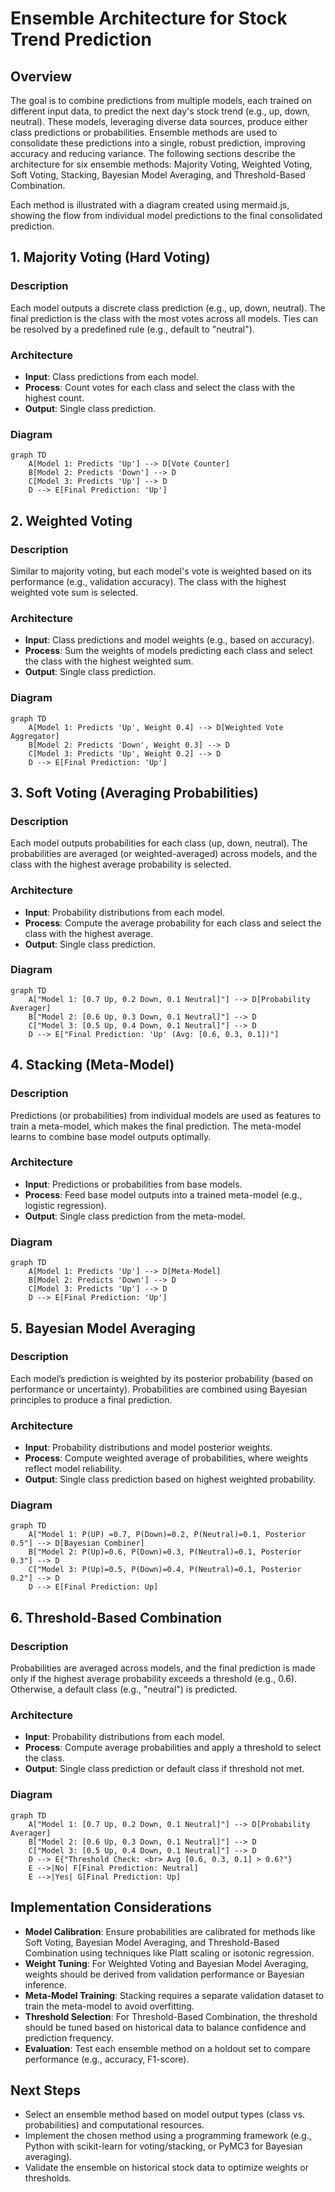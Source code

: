 # Ensemble Architecture for Stock Trend Prediction

## Overview
The goal is to combine predictions from multiple models, each trained on different input data, to predict the next day's stock trend (e.g., up, down, neutral). These models, leveraging diverse data sources, produce either class predictions or probabilities. Ensemble methods are used to consolidate these predictions into a single, robust prediction, improving accuracy and reducing variance. The following sections describe the architecture for six ensemble methods: Majority Voting, Weighted Voting, Soft Voting, Stacking, Bayesian Model Averaging, and Threshold-Based Combination.

Each method is illustrated with a diagram created using mermaid.js, showing the flow from individual model predictions to the final consolidated prediction.

## 1. Majority Voting (Hard Voting)
### Description
Each model outputs a discrete class prediction (e.g., up, down, neutral). The final prediction is the class with the most votes across all models. Ties can be resolved by a predefined rule (e.g., default to "neutral").

### Architecture
- **Input**: Class predictions from each model.
- **Process**: Count votes for each class and select the class with the highest count.
- **Output**: Single class prediction.

### Diagram
```mermaid
graph TD
    A[Model 1: Predicts 'Up'] --> D[Vote Counter]
    B[Model 2: Predicts 'Down'] --> D
    C[Model 3: Predicts 'Up'] --> D
    D --> E[Final Prediction: 'Up']
```

## 2. Weighted Voting
### Description
Similar to majority voting, but each model's vote is weighted based on its performance (e.g., validation accuracy). The class with the highest weighted vote sum is selected.

### Architecture
- **Input**: Class predictions and model weights (e.g., based on accuracy).
- **Process**: Sum the weights of models predicting each class and select the class with the highest weighted sum.
- **Output**: Single class prediction.

### Diagram
```mermaid
graph TD
    A[Model 1: Predicts 'Up', Weight 0.4] --> D[Weighted Vote Aggregator]
    B[Model 2: Predicts 'Down', Weight 0.3] --> D
    C[Model 3: Predicts 'Up', Weight 0.2] --> D
    D --> E[Final Prediction: 'Up']
```

## 3. Soft Voting (Averaging Probabilities)
### Description
Each model outputs probabilities for each class (up, down, neutral). The probabilities are averaged (or weighted-averaged) across models, and the class with the highest average probability is selected.

### Architecture
- **Input**: Probability distributions from each model.
- **Process**: Compute the average probability for each class and select the class with the highest average.
- **Output**: Single class prediction.

### Diagram
```mermaid
graph TD
    A["Model 1: [0.7 Up, 0.2 Down, 0.1 Neutral]"] --> D[Probability Averager]
    B["Model 2: [0.6 Up, 0.3 Down, 0.1 Neutral]"] --> D
    C["Model 3: [0.5 Up, 0.4 Down, 0.1 Neutral]"] --> D
    D --> E["Final Prediction: 'Up' (Avg: [0.6, 0.3, 0.1])"]
```

## 4. Stacking (Meta-Model)
### Description
Predictions (or probabilities) from individual models are used as features to train a meta-model, which makes the final prediction. The meta-model learns to combine base model outputs optimally.

### Architecture
- **Input**: Predictions or probabilities from base models.
- **Process**: Feed base model outputs into a trained meta-model (e.g., logistic regression).
- **Output**: Single class prediction from the meta-model.

### Diagram
```mermaid
graph TD
    A[Model 1: Predicts 'Up'] --> D[Meta-Model]
    B[Model 2: Predicts 'Down'] --> D
    C[Model 3: Predicts 'Up'] --> D
    D --> E[Final Prediction: 'Up']
```

## 5. Bayesian Model Averaging
### Description
Each model’s prediction is weighted by its posterior probability (based on performance or uncertainty). Probabilities are combined using Bayesian principles to produce a final prediction.

### Architecture
- **Input**: Probability distributions and model posterior weights.
- **Process**: Compute weighted average of probabilities, where weights reflect model reliability.
- **Output**: Single class prediction based on highest weighted probability.

### Diagram
```mermaid
graph TD
    A["Model 1: P(UP) =0.7, P(Down)=0.2, P(Neutral)=0.1, Posterior 0.5"] --> D[Bayesian Combiner]
    B["Model 2: P(Up)=0.6, P(Down)=0.3, P(Neutral)=0.1, Posterior 0.3"] --> D
    C["Model 3: P(Up)=0.5, P(Down)=0.4, P(Neutral)=0.1, Posterior 0.2"] --> D
    D --> E[Final Prediction: Up]
```

## 6. Threshold-Based Combination
### Description
Probabilities are averaged across models, and the final prediction is made only if the highest average probability exceeds a threshold (e.g., 0.6). Otherwise, a default class (e.g., "neutral") is predicted.

### Architecture
- **Input**: Probability distributions from each model.
- **Process**: Compute average probabilities and apply a threshold to select the class.
- **Output**: Single class prediction or default class if threshold not met.

### Diagram
```mermaid
graph TD
    A["Model 1: [0.7 Up, 0.2 Down, 0.1 Neutral]"] --> D[Probability Averager]
    B["Model 2: [0.6 Up, 0.3 Down, 0.1 Neutral]"] --> D
    C["Model 3: [0.5 Up, 0.4 Down, 0.1 Neutral]"] --> D
    D --> E{"Threshold Check: <br> Avg [0.6, 0.3, 0.1] > 0.6?"}
    E -->|No| F[Final Prediction: Neutral]
    E -->|Yes| G[Final Prediction: Up]
```

## Implementation Considerations
- **Model Calibration**: Ensure probabilities are calibrated for methods like Soft Voting, Bayesian Model Averaging, and Threshold-Based Combination using techniques like Platt scaling or isotonic regression.
- **Weight Tuning**: For Weighted Voting and Bayesian Model Averaging, weights should be derived from validation performance or Bayesian inference.
- **Meta-Model Training**: Stacking requires a separate validation dataset to train the meta-model to avoid overfitting.
- **Threshold Selection**: For Threshold-Based Combination, the threshold should be tuned based on historical data to balance confidence and prediction frequency.
- **Evaluation**: Test each ensemble method on a holdout set to compare performance (e.g., accuracy, F1-score).

## Next Steps
- Select an ensemble method based on model output types (class vs. probabilities) and computational resources.
- Implement the chosen method using a programming framework (e.g., Python with scikit-learn for voting/stacking, or PyMC3 for Bayesian averaging).
- Validate the ensemble on historical stock data to optimize weights or thresholds.